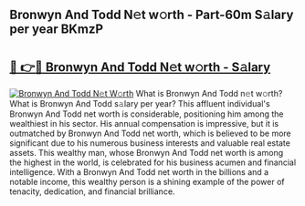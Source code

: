 ## Bronwyn And Todd N𝚎t w𝚘rth - Part-60m S𝚊lary per year BKmzP

# <h2><a href="http://gc00s2.nevu.top/?p=Bronwyn+And+Todd">🔗 👉🔴 Bronwyn And Todd N𝚎t w𝚘rth - S𝚊lary</a></h2>

[![Bronwyn And Todd N𝚎t W𝚘rth](https://i.imgur.com/EBH3L9S.jpeg)](http://gc00s2.nevu.top/?p=Bronwyn+And+Todd)
What is Bronwyn And Todd n𝚎t w𝚘rth? What is Bronwyn And Todd s𝚊lary per year?
This affluent individual's Bronwyn And Todd net worth is considerable, positioning him among the wealthiest in his sector. His annual compensation is impressive, but it is outmatched by Bronwyn And Todd net worth, which is believed to be more significant due to his numerous business interests and valuable real estate assets. This wealthy man, whose Bronwyn And Todd net worth is among the highest in the world, is celebrated for his business acumen and financial intelligence. With a Bronwyn And Todd net worth in the billions and a notable income, this wealthy person is a shining example of the power of tenacity, dedication, and financial brilliance.

